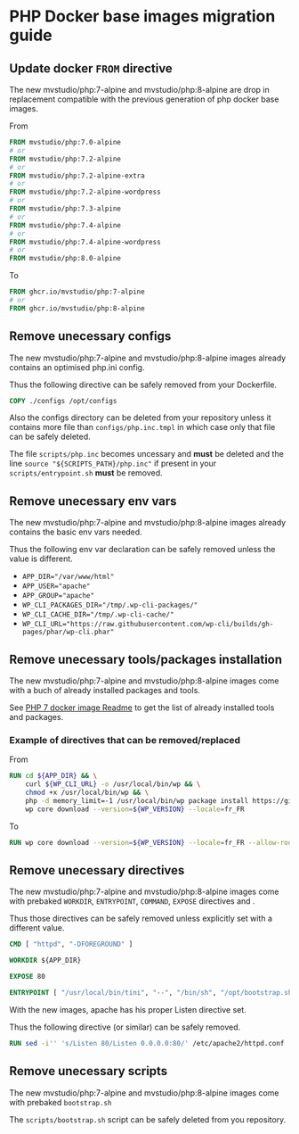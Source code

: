 # PHP Docker base images migration guide

## Update docker `FROM` directive

The new mvstudio/php:7-alpine and mvstudio/php:8-alpine are drop in replacement compatible with the previous generation of php docker base images.

From

```Dockerfile
FROM mvstudio/php:7.0-alpine
# or
FROM mvstudio/php:7.2-alpine
# or
FROM mvstudio/php:7.2-alpine-extra
# or
FROM mvstudio/php:7.2-alpine-wordpress
# or
FROM mvstudio/php:7.3-alpine
# or
FROM mvstudio/php:7.4-alpine
# or
FROM mvstudio/php:7.4-alpine-wordpress
# or
FROM mvstudio/php:8.0-alpine
```

To

```Dockerfile
FROM ghcr.io/mvstudio/php:7-alpine
# or
FROM ghcr.io/mvstudio/php:8-alpine
```

## Remove unecessary configs

The new mvstudio/php:7-alpine and mvstudio/php:8-alpine images already contains an optimised php.ini config.

Thus the following directive can be safely removed from your Dockerfile.

```Dockerfile
COPY ./configs /opt/configs
```

Also the configs directory can be deleted from your repository unless it contains more file than `configs/php.inc.tmpl` in which case only that file can be safely deleted.

The file `scripts/php.inc` becomes uncessary and **must** be deleted and the line `source "${SCRIPTS_PATH}/php.inc"` if present in your `scripts/entrypoint.sh` **must** be removed.

## Remove unecessary env vars

The new mvstudio/php:7-alpine and mvstudio/php:8-alpine images already contains the basic env vars needed.

Thus the following env var declaration can be safely removed unless the value is different.

- `APP_DIR="/var/www/html"`
- `APP_USER="apache"`
- `APP_GROUP="apache"`
- `WP_CLI_PACKAGES_DIR="/tmp/.wp-cli-packages/"`
- `WP_CLI_CACHE_DIR="/tmp/.wp-cli-cache/"`
- `WP_CLI_URL="https://raw.githubusercontent.com/wp-cli/builds/gh-pages/phar/wp-cli.phar"`

## Remove unecessary tools/packages installation

The new mvstudio/php:7-alpine and mvstudio/php:8-alpine images come with a buch of already installed packages and tools.

See [PHP 7 docker image Readme](https://github.com/mvstudio/docker-php/blob/master/7-alpine/README.md) to get the list of already installed tools and packages.

### Example of directives that can be removed/replaced

From

```Dockerfile
RUN cd ${APP_DIR} && \
    curl ${WP_CLI_URL} -o /usr/local/bin/wp && \
    chmod +x /usr/local/bin/wp && \
    php -d memory_limit=-1 /usr/local/bin/wp package install https://github.com/runcommand/precache.git && \
    wp core download --version=${WP_VERSION} --locale=fr_FR
```

To

```Dockerfile
RUN wp core download --version=${WP_VERSION} --locale=fr_FR --allow-root
```

## Remove unecessary directives

The new mvstudio/php:7-alpine and mvstudio/php:8-alpine images come with prebaked `WORKDIR`, `ENTRYPOINT`, `COMMAND`, `EXPOSE` directives and .

Thus those directives can be safely removed unless explicitly set with a different value.

```Dockerfile
CMD [ "httpd", "-DFOREGROUND" ]
```

```Dockerfile
WORKDIR ${APP_DIR}
```

```Dockerfile
EXPOSE 80
```

```Dockerfile
ENTRYPOINT [ "/usr/local/bin/tini", "--", "/bin/sh", "/opt/bootstrap.sh" ]
```

With the new images, apache has his proper Listen directive set.

Thus the following directive (or similar) can be safely removed.

```Dockerfile
RUN sed -i'' 's/Listen 80/Listen 0.0.0.0:80/' /etc/apache2/httpd.conf
```

## Remove unecessary scripts

The new mvstudio/php:7-alpine and mvstudio/php:8-alpine images come with prebaked `bootstrap.sh`

The `scripts/bootstrap.sh` script can be safely deleted from you repository.
